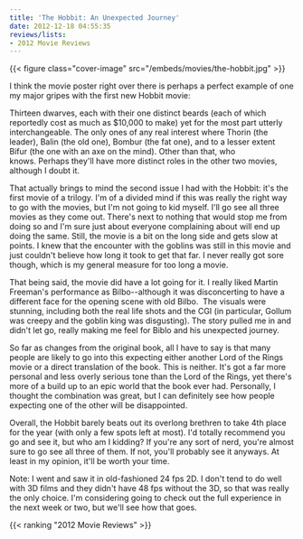 ```yaml
---
title: 'The Hobbit: An Unexpected Journey'
date: 2012-12-18 04:55:35
reviews/lists:
- 2012 Movie Reviews
---
```

{{< figure class="cover-image" src="/embeds/movies/the-hobbit.jpg" >}}

 I think the movie poster right over there is perhaps a perfect example of one my major gripes with the first new Hobbit movie:

Thirteen dwarves, each with their one distinct beards (each of which reportedly cost as much as $10,000 to make) yet for the most part utterly interchangeable. The only ones of any real interest where Thorin (the leader), Balin (the old one), Bombur (the fat one), and to a lesser extent Bifur (the one with an axe on the mind). Other than that, who knows. Perhaps they'll have more distinct roles in the other two movies, although I doubt it.

<!--more-->

That actually brings to mind the second issue I had with the Hobbit: it's the first movie of a trilogy. I'm of a divided mind if this was really the right way to go with the movies, but I'm not going to kid myself. I'll go see all three movies as they come out. There's next to nothing that would stop me from doing so and I'm sure just about everyone complaining about will end up doing the same. Still, the movie is a bit on the long side and gets slow at points. I knew that the encounter with the goblins was still in this movie and just couldn't believe how long it took to get that far. I never really got sore though, which is my general measure for too long a movie.

That being said, the movie did have a lot going for it. I really liked Martin Freeman's performance as Bilbo--although it was disconcerting to have a different face for the opening scene with old Bilbo.  The visuals were stunning, including both the real life shots and the CGI (in particular, Gollum was creepy and the goblin king was disgusting). The story pulled me in and didn't let go, really making me feel for Biblo and his unexpected journey.

So far as changes from the original book, all I have to say is that many people are likely to go into this expecting either another Lord of the Rings movie or a direct translation of the book. This is neither. It's got a far more personal and less overly serious tone than the Lord of the Rings, yet there's more of a build up to an epic world that the book ever had. Personally, I thought the combination was great, but I can definitely see how people expecting one of the other will be disappointed.

Overall, the Hobbit barely beats out its overlong brethren to take 4th place for the year (with only a few spots left at most). I'd totally recommend you go and see it, but who am I kidding? If you're any sort of nerd, you're almost sure to go see all three of them. If not, you'll probably see it anyways. At least in my opinion, it'll be worth your time.

Note: I went and saw it in old-fashioned 24 fps 2D. I don't tend to do well with 3D films and they didn't have 48 fps without the 3D, so that was really the only choice. I'm considering going to check out the full experience in the next week or two, but we'll see how that goes.

{{< ranking "2012 Movie Reviews" >}}